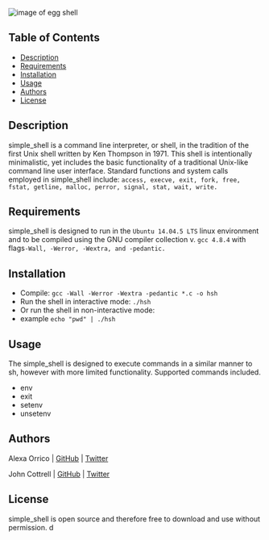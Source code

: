 ![image of egg shell](https://cdn3.iconfinder.com/data/icons/egg/500/Egg_food_cracked_whipped-512.png)


## Table of Contents
* [Description](#description)
* [Requirements](#requirements)
* [Installation](#installation)
* [Usage](#usage)
* [Authors](#authors)
* [License](#license)

## Description
simple_shell is a command line interpreter, or shell, in the tradition of the first Unix shell written by Ken Thompson in 1971. This shell is intentionally minimalistic, yet includes the basic functionality of a traditional Unix-like command line user interface. 
Standard functions and system calls employed in simple_shell include:
   `access, execve, exit, fork, free, fstat, getline, malloc, perror, signal, stat, wait, write.`

## Requirements

simple_shell is designed to run in the `Ubuntu 14.04.5 LTS` linux environment and to be compiled using the GNU compiler collection v. `gcc 4.8.4` with flags`-Wall, -Werror, -Wextra, and -pedantic.`

## Installation

   - Compile: `gcc -Wall -Werror -Wextra -pedantic *.c -o hsh`
   - Run the shell in interactive mode: `./hsh`
   - Or run the shell in non-interactive mode:
   - example `echo "pwd" | ./hsh`

## Usage

The simple_shell is designed to execute commands in a similar manner to sh, however with more limited functionality.
Supported commands included.

* env
* exit
* setenv
* unsetenv


## Authors
Alexa Orrico | [GitHub](https://github.com/alexaorrico) | [Twitter](https://twitter.com/alexa_orrico)

John Cottrell | [GitHub](https://github.com/johncottrell) | [Twitter](https://twitter.com/johnpeterco)

## License
simple_shell is open source and therefore free to download and use without permission.
d